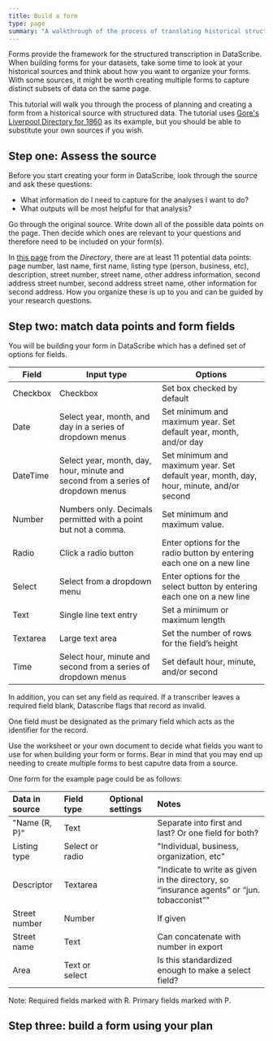 ```yaml
---
title: Build a form
type: page
summary: "A walkthrough of the process of translating historical structured data to DataScribe form fields."
---
```


Forms provide the framework for the structured transcription in DataScribe. When building forms for your datasets, take some time to look at your historical sources and think about how you want to organize your forms. With some sources, it might be worth creating multiple forms to capture distinct subsets of data on the same page.

This tutorial will walk you through the process of planning and creating a form from a historical source with structured data. The tutorial uses [Gore's Liverpool Directory for 1860](https://archive.org/details/goresliverpooldi1860lond) as its example, but you should be able to substitute your own sources if you wish.

## Step one: Assess the source

Before you start creating your form in DataScribe, look through the source and ask these questions:

- What information do I need to capture for the analyses I want to do?
- What outputs will be most helpful for that analysis?

Go through the original source. Write down all of the possible data points on the page. Then decide which ones are relevant to your questions and therefore need to be included on your form(s).

In [this page](/lessonplans/goresliverpooldirectory1860_p40.png) from the *Directory*, there are at least 11 potential data points: page number, last name, first name, listing type (person, business, etc), description, street number, street name, other address information, second address street number, second address street name, other information for second address. How you organize these is up to you and can be guided by your research questions.

## Step two: match data points and form fields

You will be building your form in DataScribe which has a defined set of options for fields.

|Field |Input type |Options|
--- | --- | --- |
|Checkbox |Checkbox | Set box checked by default|
|Date|Select year, month, and day in a series of dropdown menus|Set minimum and maximum year. Set default year, month, and/or day|
|DateTime|Select year, month, day, hour, minute and second from a series of dropdown menus|Set minimum and maximum year. Set default year, month, day, hour, minute, and/or second|
|Number|Numbers only. Decimals permitted with a point but not a comma.|Set minimum and maximum value.|
|Radio|Click a radio button|Enter options for the radio button by entering each one on a new line|
|Select|Select from a dropdown menu|Enter options for the select button by entering each one on a new line|
|Text|Single line text entry|Set a minimum or maximum length|
|Textarea|Large text area|Set the number of rows for the field’s height
Time|Select hour, minute and second from a series of dropdown menus|Set default hour, minute, and/or second|

In addition, you can set any field as required. If a transcriber leaves a required field blank, Datascribe flags that record as invalid.

One field must be designated as the primary field which acts as the identifier for the record.

Use the worksheet or your own document to decide what fields you want to use for when building your form or forms. Bear in mind that you may end up needing to create multiple forms to best caputre data from a source.

One form for the example page could be as follows:

| Data in source | Field type      | Optional settings | Notes |
:----------------|:----------------|:------------------|:----- |
| "Name (R, P)"  | Text            |                   | Separate into first and last? Or one field for both? |
| Listing type   | Select or radio |                   | "Individual, business, organization, etc" |
| Descriptor     | Textarea        |                   | "Indicate to write as given in the directory, so “insurance agents” or “jun. tobacconist”"  |
| Street number  | Number          |                   | If given |
| Street name    | Text            |                   | Can concatenate with number in export |
| Area           | Text or select  |                   | Is this standardized enough to make a select field? |

Note: Required fields marked with R. Primary fields marked with P.

## Step three: build a form using your plan
